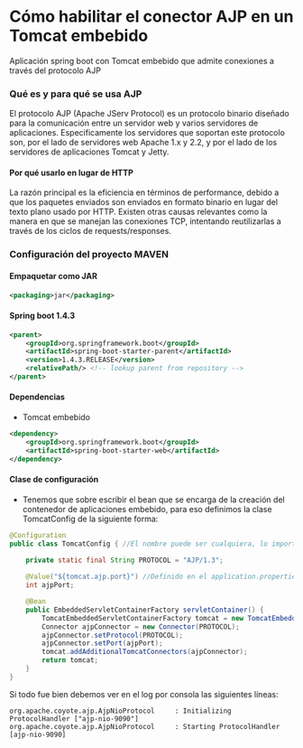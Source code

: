 # Cómo habilitar el conector AJP en un Tomcat embebido
Aplicación spring boot con Tomcat embebido que admite conexiones a través del protocolo AJP

### Qué es y para qué se usa AJP ###

El protocolo AJP (Apache JServ Protocol) es un protocolo binario diseñado para la comunicación entre un servidor web
y varios servidores de aplicaciones. Especificamente los servidores que soportan este protocolo son, por el lado de servidores web Apache 1.x y 2.2,
y por el lado de los servidores de aplicaciones Tomcat y Jetty.

#### Por qué usarlo en lugar de HTTP ####

La razón principal es la eficiencia en términos de performance, debido a que los paquetes enviados son enviados en formato binario 
en lugar del texto plano usado por HTTP. Existen otras causas relevantes como la manera en que se manejan las conexiones TCP, intentando reutilizarlas 
a través de los ciclos de requests/responses.

### Configuración del proyecto MAVEN ###

#### Empaquetar como JAR ####

```xml
<packaging>jar</packaging>
```

#### Spring boot 1.4.3 ####

```xml
<parent>
    <groupId>org.springframework.boot</groupId>
    <artifactId>spring-boot-starter-parent</artifactId>
    <version>1.4.3.RELEASE</version>
    <relativePath/> <!-- lookup parent from repository -->
</parent>
```

#### Dependencias ####

* Tomcat embebido

```xml
<dependency>
    <groupId>org.springframework.boot</groupId>
    <artifactId>spring-boot-starter-web</artifactId>
</dependency>
```

#### Clase de configuración ####

* Tenemos que sobre escribir el bean que se encarga de la creación del contenedor de aplicaciones embebido, para eso definimos la 
clase TomcatConfig de la siguiente forma:

```java
@Configuration
public class TomcatConfig { //El nombre puede ser cualquiera, lo importante es el contenido
    
    private static final String PROTOCOL = "AJP/1.3";

    @Value("${tomcat.ajp.port}") //Definido en el application.properties
    int ajpPort;

    @Bean
    public EmbeddedServletContainerFactory servletContainer() {
        TomcatEmbeddedServletContainerFactory tomcat = new TomcatEmbeddedServletContainerFactory();
        Connector ajpConnector = new Connector(PROTOCOL);
        ajpConnector.setProtocol(PROTOCOL);
        ajpConnector.setPort(ajpPort);
        tomcat.addAdditionalTomcatConnectors(ajpConnector);
        return tomcat;
    }
}
```

Si todo fue bien debemos ver en el log por consola las siguientes líneas:
```
org.apache.coyote.ajp.AjpNioProtocol     : Initializing ProtocolHandler ["ajp-nio-9090"]
org.apache.coyote.ajp.AjpNioProtocol     : Starting ProtocolHandler [ajp-nio-9090]
```
